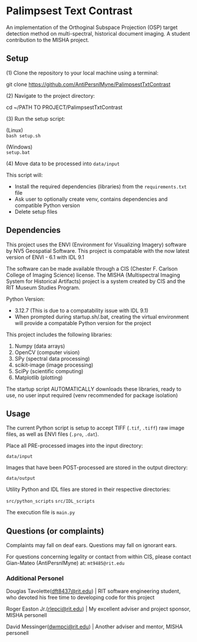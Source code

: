 # Palimpsest Text Contrast
An implementation of the Orthoginal Subspace Projection (OSP) target detection method on multi-spectral, historical document imaging. A student contribution to the MISHA project. 


## Setup
(1) Clone the repository to your local machine using a terminal:

git clone https://github.com/AntiPersnlMyne/PalimpsestTxtContrast


(2) Navigate to the project directory:

cd ~/PATH TO PROJECT/PalimpsestTxtContrast


(3) Run the setup script:

(Linux) \
`bash setup.sh`

(Windows) \
`setup.bat`

(4) Move data to be processed into `data/input`


This script will:
- Install the required dependencies (libraries) from the `requirements.txt` file
- Ask user to optionally create venv, contains dependencies and compatible Python version
- Delete setup files



## Dependencies
This project uses the ENVI (Environment for Visualizing Imagery) software by NV5 Geospatial Software. This project is compatable with the now latest version of ENVI - 6.1 with IDL 9.1

The software can be made available through a CIS (Chester F. Carlson College of Imaging Science) license. The MISHA (Multispectral Imaging System for Historical Artifacts) project is a system created by CIS and the RIT Museum Studies Program.

Python Version:
- 3.12.7 (This is due to a compatability issue with IDL 9.1)
- When prompted during startup.sh/.bat, creating the virtual environment will provide a compatable Python version for the project

This project includes the following libraries: 
1. Numpy (data arrays)
2. OpenCV (computer vision)
3. SPy (spectral data processing)
4. scikit-image (image processing)
5. SciPy (scientific computing)
6. Matplotlib (plotting)

The startup script AUTOMATICALLY downloads these libraries, ready to use, no user input required (venv recommended for package isolation)



## Usage
The current Python script is setup to accept TIFF (`.tif`, `.tiff`) raw image files, as well as ENVI files (`.pro`, `.dat`). 

Place all PRE-processed images into the input directory:

`data/input`

Images that have been POST-processed are stored in the output directory: 

`data/output`

Utility Python and IDL files are stored in their respective directories: 

`src/python_scripts`
`src/IDL_scripts`

The execution file is `main.py`


## Questions (or complaints)
Complaints may fall on deaf ears. Questions may fall on ignorant ears.

For questions concerning legality or contact from within CIS, please contact Gian-Mateo (AntiPersnlMyne) at: 
`mt9485@rit.edu`

### Additional Personel

Douglas Tavolette(dft8437@rit.edu) | RIT software engineering student, who devoted his free time to developing code for this project


Roger Easton Jr.(rlepci@rit.edu) | My excellent adviser and project sponsor, MISHA personell


David Messinger(dwmpci@rit.edu) | Another adviser and mentor, MISHA personell

